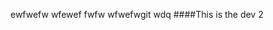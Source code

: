ewfwefw
wfewef
fwfw
wfwefwgit 
<i class="fa fa-address-cardsada" aria-hidden="true"></i>
wdq
####This is the dev 2
